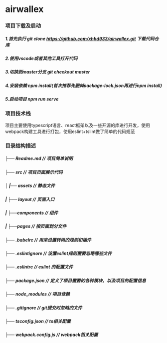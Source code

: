 # airwallex
### 项目下载及启动
##### 1.首先执行 git clone https://github.com/xhbd933/airwallex.git 下载代码仓库
##### 2.使用vscode或者其他工具打开代码
##### 3.切换到master分支 git checkout master
##### 4.安装依赖 npm install(首次推荐先删掉package-lock.json再进行npm install)
##### 5.启动项目 npm  run serve

### 项目技术栈
项目主要使用typescript语言、react框架以及一些开源的库进行开发，使用webpack构建工具进行打包，使用eslint+tslint做了简单的代码规范

### 目录结构描述

##### ├── Readme.md                   // 项目简单说明
##### ├── src                         // 项目页面展示代码
##### │   |── assets                  // 静态文件
##### |   ├── layout                  // 页面入口
##### |   ├──components               // 组件
##### |   ├──pages                    // 按页面划分文件
##### ├── .babelrc                    // 用来设置转码的规则和插件
##### ├── .eslintignore               // 设置eslint规则需要忽略哪些文件
##### ├── .eslintrc                   // eslint 的配置文件
##### ├── package.json                // 定义了项目需要的各种模块，以及项目的配置信息
##### ├── node_modules                // 项目依赖
##### ├── .gitignore                  // git提交时忽略的文件
##### ├── tsconfig.json               // ts相关配置
##### ├── webpack.config.js           // webpack相关配置
